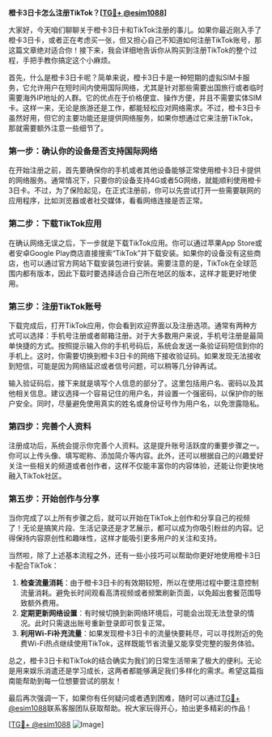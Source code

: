 **橙卡3日卡怎么注册TikTok？[[TG💪+ @esim1088](https://t.me/s/esim1088)]**

大家好，今天咱们聊聊关于橙卡3日卡和TikTok注册的事儿。如果你最近刚入手了橙卡3日卡，或者正在考虑买一张，但又担心自己不知道如何注册TikTok账号，那这篇文章绝对适合你！接下来，我会详细地告诉你从购买到注册TikTok的整个过程，手把手教你搞定这个小麻烦。

首先，什么是橙卡3日卡呢？简单来说，橙卡3日卡是一种短期的虚拟SIM卡服务，它允许用户在短时间内使用国际网络，尤其是针对那些需要出国旅行或者临时需要海外IP地址的人群。它的优点在于价格便宜、操作方便，并且不需要实体SIM卡。这样一来，无论是旅游还是工作，都能轻松应对网络需求。不过，橙卡3日卡虽然好用，但它的主要功能还是提供网络服务，如果你想通过它来注册TikTok，那就需要额外注意一些细节了。

### 第一步：确认你的设备是否支持国际网络

在开始注册之前，首先要确保你的手机或者其他设备能够正常使用橙卡3日卡提供的网络服务。通常情况下，只要你的设备支持4G或者5G网络，就能顺利使用橙卡3日卡。不过，为了保险起见，在正式注册前，你可以先尝试打开一些需要联网的应用程序，比如浏览器或者社交媒体，看看网络连接是否正常。

### 第二步：下载TikTok应用

在确认网络无误之后，下一步就是下载TikTok应用。你可以通过苹果App Store或者安卓Google Play商店直接搜索“TikTok”并下载安装。如果你的设备没有这些商店，也可以通过官方网站下载安装包进行安装。需要注意的是，TikTok在全球范围内都有版本，因此下载时要选择适合自己所在地区的版本，这样才能更好地使用。

### 第三步：注册TikTok账号

下载完成后，打开TikTok应用，你会看到欢迎界面以及注册选项。通常有两种方式可以选择：手机号注册或者邮箱注册。对于大多数用户来说，手机号注册是最简单快捷的方式。按照提示输入你的手机号码后，系统会发送一条验证码短信到你的手机上。这时，你需要切换到橙卡3日卡的网络下接收验证码。如果发现无法接收到短信，可能是因为网络延迟或者信号问题，可以稍等几分钟再试。

输入验证码后，接下来就是填写个人信息的部分了。这里包括用户名、密码以及其他相关信息。建议选择一个容易记住的用户名，并设置一个强密码，以保护你的账户安全。同时，尽量避免使用真实的姓名或身份证号作为用户名，以免泄露隐私。

### 第四步：完善个人资料

注册成功后，系统会提示你完善个人资料。这是提升账号活跃度的重要步骤之一。你可以上传头像、填写昵称、添加简介等内容。此外，还可以根据自己的兴趣爱好关注一些相关的频道或者创作者，这样不仅能丰富你的内容体验，还能让你更快地融入TikTok社区。

### 第五步：开始创作与分享

当你完成了以上所有步骤之后，就可以开始在TikTok上创作和分享自己的视频了！无论是搞笑片段、生活记录还是才艺展示，都可以成为你吸引粉丝的内容。记得保持内容原创性和趣味性，这样才能吸引更多用户的关注和支持。

当然啦，除了上述基本流程之外，还有一些小技巧可以帮助你更好地使用橙卡3日卡配合TikTok：

1. **检查流量消耗**：由于橙卡3日卡的有效期较短，所以在使用过程中要注意控制流量消耗。避免长时间观看高清视频或者频繁刷新页面，以免超出套餐范围导致额外费用。
2. **定期更新网络设置**：有时候切换到新网络环境后，可能会出现无法登录的情况。此时只需退出账号重新登录即可恢复正常。
3. **利用Wi-Fi补充流量**：如果发现橙卡3日卡的流量快要耗尽，可以寻找附近的免费Wi-Fi热点继续使用TikTok，这样既能节省流量又能享受完整的服务体验。

总之，橙卡3日卡和TikTok的结合确实为我们的日常生活带来了极大的便利。无论是用来娱乐消遣还是学习成长，这两者都能够满足我们多样化的需求。希望这篇指南能帮助到每一位想要尝试的朋友！

最后再次强调一下，如果你有任何疑问或者遇到困难，随时可以通过[TG💪+ @esim1088](https://t.me/s/esim1088)联系客服团队获取帮助。祝大家玩得开心，拍出更多精彩的作品！

[[TG💪+ @esim1088](https://t.me/s/esim1088) ![Image](https://i.postimg.cc/4NQfJmqS/Snipaste-2025-05-13-00-14-12.png)]